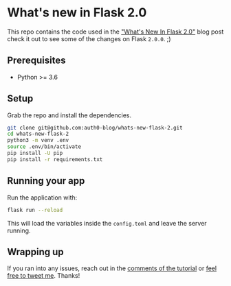 # What's new in Flask 2.0

This repo contains the code used in the ["What's New In Flask 2.0"](https://auth0.com/blog/whats-new-in-flask-2) blog post check it out to see some of the changes on Flask `2.0.0`. ;)

## Prerequisites

- Python >= 3.6

## Setup

Grab the repo and install the dependencies.

```bash
git clone git@github.com:auth0-blog/whats-new-flask-2.git
cd whats-new-flask-2
python3 -m venv .env
source .env/bin/activate
pip install -U pip
pip install -r requirements.txt
```

## Running your app

Run the application with:

```bash
flask run --reload
```

This will load the variables inside the `config.toml` and leave the server running.

## Wrapping up

If you ran into any issues, reach out in the [comments of the tutorial](https://auth0.com/blog/whats-new-in-flask-2) or [feel free to tweet me](https://twitter.com/jesstemporal). Thanks!